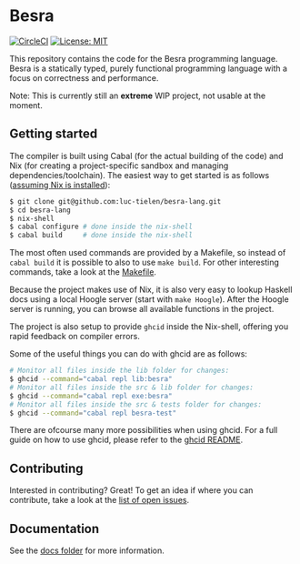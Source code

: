 
# Besra

[![CircleCI](https://circleci.com/gh/luc-tielen/besra-lang.svg?style=svg&circle-token=07fcf633c70820100c529dda8869baa60d4b6dd8)](https://circleci.com/gh/luc-tielen/besra-lang)
[![License: MIT](https://img.shields.io/badge/License-MIT-yellow.svg)](https://github.com/luc-tielen/besra-lang/blob/master/LICENSE)

This repository contains the code for the Besra programming language.
Besra is a statically typed, purely functional programming language with
a focus on correctness and performance.

Note: This is currently still an **extreme** WIP project, not usable at the moment.


## Getting started

The compiler is built using Cabal (for the actual building of the code) and Nix
(for creating a project-specific sandbox and managing dependencies/toolchain).
The easiest way to get started is as follows
([assuming Nix is installed](https://nixos.org/nix/download.html)):

```bash
$ git clone git@github.com:luc-tielen/besra-lang.git
$ cd besra-lang
$ nix-shell
$ cabal configure # done inside the nix-shell
$ cabal build     # done inside the nix-shell
```

The most often used commands are provided by a Makefile, so instead of
`cabal build` it is possible to also to use `make build`. For other
interesting commands, take a look at the
[Makefile](https://github.com/luc-tielen/besra-lang/blob/master/Makefile).

Because the project makes use of Nix, it is also very easy to lookup Haskell
docs using a local Hoogle server (start with `make Hoogle`). After the Hoogle
server is running, you can browse all available functions in the project.

The project is also setup to provide `ghcid` inside the Nix-shell, offering you
rapid feedback on compiler errors.

Some of the useful things you can do with ghcid are as follows:

```bash
# Monitor all files inside the lib folder for changes:
$ ghcid --command="cabal repl lib:besra"
# Monitor all files inside the src & lib folder for changes:
$ ghcid --command="cabal repl exe:besra"
# Monitor all files inside the src & tests folder for changes:
$ ghcid --command="cabal repl besra-test"
```

There are ofcourse many more possibilities when using ghcid. For a full guide
on how to use ghcid, please refer to the [ghcid
README](https://github.com/ndmitchell/ghcid).


## Contributing

Interested in contributing? Great! To get an idea if where you can contribute,
take a look at the
[list of open issues](https://github.com/luc-tielen/besra-lang/issues).


## Documentation

See the [docs folder](https://github.com/luc-tielen/besra-lang/tree/master/docs)
for more information.

